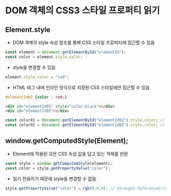 # DOM 객체의 CSS3 스타일 프로퍼티 읽기
## Element.style
* DOM 객체의 style 속성 참조를 통해 CSS 스타일 프로퍼티에 접근할 수 있음
```javascript
const element = document.getElementById("elementId");
const color = element.style.color;
```
* style을 변경할 수 있음
```javascript
element.style.color = "red";
```
* HTML 태그 내에 인라인 방식으로 지정된 CSS 스타일에만 접근할 수 있음
```css
#elementId02 {color : red;}
```
```html
<div id="elementId01" style="color:black"></div>
<div id="elementId02"></div>
```
```javascript
const color01 = document.getElementById("elementId01").style.color; // black
const color02 = document.getElementById("elementId02").style.color; // ""
```

## window.getComputedStyle(Element);
* Element에 적용된 모든 CSS 속성 값을 담고 있는 객체를 반환
```javascript
const style = window.getComputedStyle(element);
const color = style.getPropertyValue("color");
```
* 읽기 전용이기 때문에 style을 변경할 수 없음
```javascript
style.getPropertyValue("color") = rgb(0,0,0); // Uncaught ReferenceError: Invalid left-hand side in assignment
```
